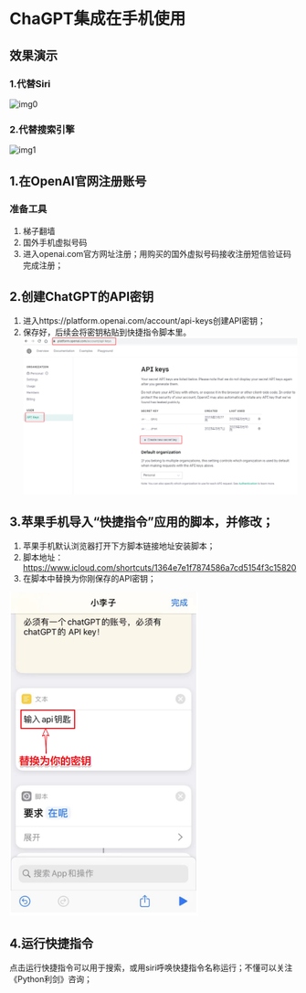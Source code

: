 # ChaGPT集成在手机使用

## 效果演示
### 1.代替Siri
![img0](siri.gif) 
### 2.代替搜索引擎
![img1](GIF.gif)	
## 1.在OpenAI官网注册账号
### 准备工具
1. 梯子翻墙 
2. 国外手机虚拟号码 
3. 进入openai.com官方网址注册；用购买的国外虚拟号码接收注册短信验证码完成注册；
## 2.创建ChatGPT的API密钥
1. 进入https://platform.openai.com/account/api-keys创建API密钥；
2. 保存好，后续会将密钥粘贴到快捷指令脚本里。
![img2](API-key.png)
## 3.苹果手机导入“快捷指令”应用的脚本，并修改；
1. 苹果手机默认浏览器打开下方脚本链接地址安装脚本；
2. 脚本地址： https://www.icloud.com/shortcuts/1364e7e1f7874586a7cd5154f3c15820
3. 在脚本中替换为你刚保存的API密钥；

![img2](jiaoben.png)
## 4.运行快捷指令
点击运行快捷指令可以用于搜索，或用siri呼唤快捷指令名称运行；不懂可以关注《Python利剑》咨询；

